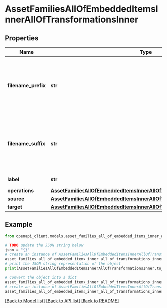 # AssetFamiliesAllOfEmbeddedItemsInnerAllOfTransformationsInner


## Properties

Name | Type | Description | Notes
------------ | ------------- | ------------- | -------------
**filename_prefix** | **str** | The prefix that will be prepended to the source filename to generate the target filename. More details &lt;a href&#x3D;&#39;/concepts/asset-manager.html#target-filename&#39;&gt;here&lt;/a&gt;. | [optional] 
**filename_suffix** | **str** | The suffix that will be appended to the source filename to generate the target filename. More details &lt;a href&#x3D;&#39;/concepts/asset-manager.html#target-filename&#39;&gt;here&lt;/a&gt;. | [optional] 
**label** | **str** | The name of the transformation | 
**operations** | [**AssetFamiliesAllOfEmbeddedItemsInnerAllOfTransformationsInnerOperations**](AssetFamiliesAllOfEmbeddedItemsInnerAllOfTransformationsInnerOperations.md) |  | 
**source** | [**AssetFamiliesAllOfEmbeddedItemsInnerAllOfTransformationsInnerSource**](AssetFamiliesAllOfEmbeddedItemsInnerAllOfTransformationsInnerSource.md) |  | 
**target** | [**AssetFamiliesAllOfEmbeddedItemsInnerAllOfTransformationsInnerTarget**](AssetFamiliesAllOfEmbeddedItemsInnerAllOfTransformationsInnerTarget.md) |  | 

## Example

```python
from openapi_client.models.asset_families_all_of_embedded_items_inner_all_of_transformations_inner import AssetFamiliesAllOfEmbeddedItemsInnerAllOfTransformationsInner

# TODO update the JSON string below
json = "{}"
# create an instance of AssetFamiliesAllOfEmbeddedItemsInnerAllOfTransformationsInner from a JSON string
asset_families_all_of_embedded_items_inner_all_of_transformations_inner_instance = AssetFamiliesAllOfEmbeddedItemsInnerAllOfTransformationsInner.from_json(json)
# print the JSON string representation of the object
print(AssetFamiliesAllOfEmbeddedItemsInnerAllOfTransformationsInner.to_json())

# convert the object into a dict
asset_families_all_of_embedded_items_inner_all_of_transformations_inner_dict = asset_families_all_of_embedded_items_inner_all_of_transformations_inner_instance.to_dict()
# create an instance of AssetFamiliesAllOfEmbeddedItemsInnerAllOfTransformationsInner from a dict
asset_families_all_of_embedded_items_inner_all_of_transformations_inner_from_dict = AssetFamiliesAllOfEmbeddedItemsInnerAllOfTransformationsInner.from_dict(asset_families_all_of_embedded_items_inner_all_of_transformations_inner_dict)
```
[[Back to Model list]](../README.md#documentation-for-models) [[Back to API list]](../README.md#documentation-for-api-endpoints) [[Back to README]](../README.md)


